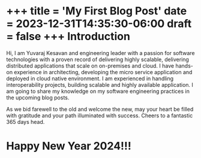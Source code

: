 +++
title = 'My First Blog Post'
date = 2023-12-31T14:35:30-06:00
draft = false
+++
Introduction
============

Hi, I am Yuvaraj Kesavan and engineering leader with a passion for software technologies with a proven record of delivering highly scalable, delivering distributed applications that scale on on-premises and cloud.  I have hands-on experience in architecting, developing the micro service application and deployed in cloud native environment. I am experienced in handling interoperability projects, building scalable and highly available application. I am going to share my knowledge on my software engineering practices in the upcoming blog posts.

As we bid farewell to the old and welcome the new, may your heart be filled with gratitude and your path illuminated with success. Cheers to a fantastic 365 days head.

# Happy New Year 2024!!!